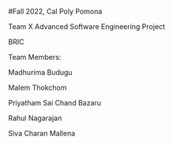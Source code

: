 #Fall 2022, Cal Poly Pomona 

Team X Advanced Software Engineering Project

BRIC

Team Members:

Madhurima Budugu

Malem Thokchom

Priyatham Sai Chand Bazaru

Rahul Nagarajan

Siva Charan Mallena
